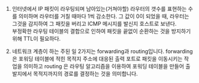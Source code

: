 1.  인터넷에서 IP 패킷이 라우팅되며 남아있는(거쳐야할) 라우터의 갯수를 표현하는 수를 의미하며 라우터를 거칠 때마다 1씩 감소한다.
    그 값이 0이 되었을 때, 라우터는 그것을 감지하여 그 패킷을 버리고
    ICMP 메시지를 발신지 호스트로 보낸다.<br>
    부정확한 라우팅 테이블의 결합으로 인하여 패킷을 끝없이 순환하는 것을 방지하기 위해 TTL이 필요하다.

2.  네트워크 계층이 하는 주된 일 2가지는 forwarding과 routing입니다. forwarding은 포워딩 테이블에 적힌 목적지 주소에 대응된 출력 포트로 패킷을 이동시키는 작업을 의미하고 routing 은 라우팅 알고리즘을 이용하여 포워딩 테이블을 만들어 출발지에서 목적지까지의 경로를 결정하는 것을 의미합니다.
